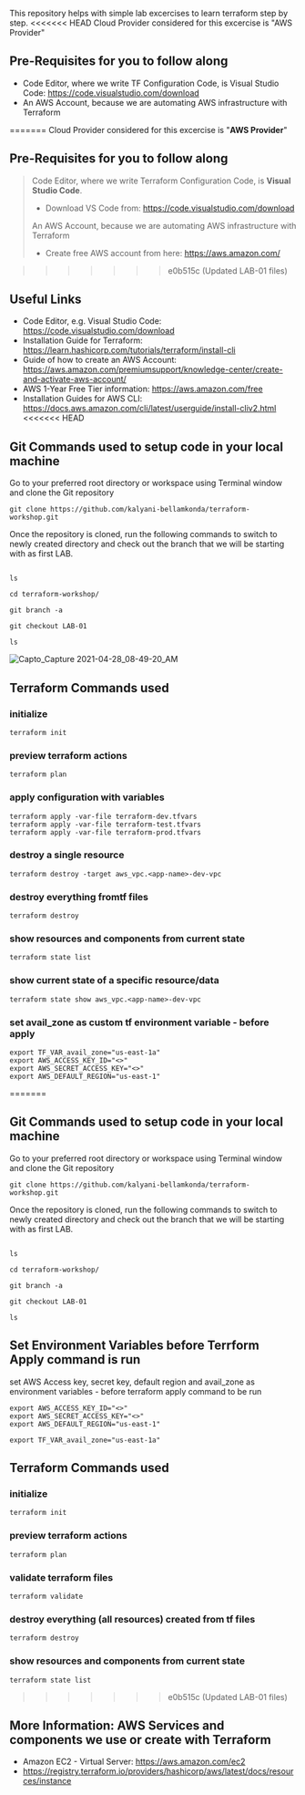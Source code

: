 This repository helps with simple lab excercises to learn terraform step by step.
<<<<<<< HEAD
Cloud Provider considered for this excercise is "AWS Provider"

## Pre-Requisites for you to follow along

- Code Editor, where we write TF Configuration Code, is Visual Studio Code: https://code.visualstudio.com/download
- An AWS Account, because we are automating AWS infrastructure with Terraform

=======
Cloud Provider considered for this excercise is "**AWS Provider**"

## Pre-Requisites for you to follow along

> Code Editor, where we write Terraform Configuration Code, is **Visual Studio Code**.
>
> * Download VS Code from: https://code.visualstudio.com/download
>
> An AWS Account, because we are automating AWS infrastructure with Terraform
>
> * Create free AWS account from here: https://aws.amazon.com/

>>>>>>> e0b515c (Updated LAB-01 files)
## Useful Links

- Code Editor, e.g. Visual Studio Code: https://code.visualstudio.com/download
- Installation Guide for Terraform: https://learn.hashicorp.com/tutorials/terraform/install-cli
- Guide of how to create an AWS Account: https://aws.amazon.com/premiumsupport/knowledge-center/create-and-activate-aws-account/
- AWS 1-Year Free Tier information: https://aws.amazon.com/free
- Installation Guides for AWS CLI: https://docs.aws.amazon.com/cli/latest/userguide/install-cliv2.html
<<<<<<< HEAD

## Git Commands used to setup code in your local machine

Go to your preferred root directory or workspace using Terminal window and clone the Git repository

```
git clone https://github.com/kalyani-bellamkonda/terraform-workshop.git
```

Once the repository is cloned, run the following commands to switch to newly created directory and check out the branch that we will be starting with as first LAB.

```

ls

cd terraform-workshop/

git branch -a

git checkout LAB-01

ls
```

![Capto_Capture 2021-04-28_08-49-20_AM](https://user-images.githubusercontent.com/40120750/116437687-b178cf00-a81b-11eb-9886-e31156cc986a.gif)

## Terraform Commands used

### initialize

```
terraform init
```
### preview terraform actions

```
terraform plan
```
### apply configuration with variables

```
terraform apply -var-file terraform-dev.tfvars
terraform apply -var-file terraform-test.tfvars
terraform apply -var-file terraform-prod.tfvars
```
### destroy a single resource
```
terraform destroy -target aws_vpc.<app-name>-dev-vpc  
```
### destroy everything fromtf files
```
terraform destroy
```
### show resources and components from current state
```
terraform state list
```
### show current state of a specific resource/data
```
terraform state show aws_vpc.<app-name>-dev-vpc  
```
### set avail_zone as custom tf environment variable - before apply
```
export TF_VAR_avail_zone="us-east-1a"
export AWS_ACCESS_KEY_ID="<>"
export AWS_SECRET_ACCESS_KEY="<>"
export AWS_DEFAULT_REGION="us-east-1"
```
=======

## Git Commands used to setup code in your local machine

Go to your preferred root directory or workspace using Terminal window and clone the Git repository

```
git clone https://github.com/kalyani-bellamkonda/terraform-workshop.git
```

Once the repository is cloned, run the following commands to switch to newly created directory and check out the branch that we will be starting with as first LAB.

```

ls

cd terraform-workshop/

git branch -a

git checkout LAB-01

ls
```

## Set Environment Variables before Terrform Apply command is run

set AWS Access key, secret key, default region and avail_zone as environment variables - before terraform apply command to be run

```
export AWS_ACCESS_KEY_ID="<>"
export AWS_SECRET_ACCESS_KEY="<>"
export AWS_DEFAULT_REGION="us-east-1"

export TF_VAR_avail_zone="us-east-1a"
```

## Terraform Commands used

### initialize

```
terraform init
```

### preview terraform actions

```
terraform plan
```

### validate terraform files

```
terraform validate
```

### destroy everything (all resources) created from tf files

```
terraform destroy
```

### show resources and components from current state

```
terraform state list
```

>>>>>>> e0b515c (Updated LAB-01 files)
## More Information: AWS Services and components we use or create with Terraform

- Amazon EC2 - Virtual Server: https://aws.amazon.com/ec2
- https://registry.terraform.io/providers/hashicorp/aws/latest/docs/resources/instance

